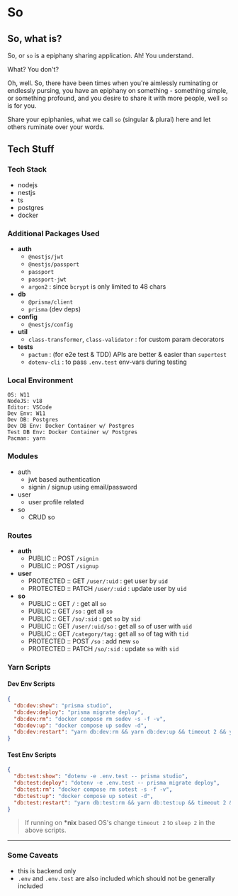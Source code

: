 # So

## So, what is?

So, or `so` is a epiphany sharing application. Ah! You understand.

What? You don't?

Oh, well. So, there have been times when you're aimlessly ruminating or endlessly pursing, you have an epiphany on something - something simple, or something profound, and you desire to share it with more people, well `so` is for you.

Share your epiphanies, what we call `so` (singular & plural) here and let others ruminate over your words.

## Tech Stuff

### Tech Stack

- nodejs
- nestjs
- ts
- postgres
- docker

### Additional Packages Used

- **auth**
  - `@nestjs/jwt`
  - `@nestjs/passport`
  - `passport`
  - `passport-jwt`
  - `argon2` : since `bcrypt` is only limited to 48 chars
- **db**
  - `@prisma/client`
  - `prisma` (dev deps)
- **config**
  - `@nestjs/config`
- **util**
  - `class-transformer`, `class-validator` : for custom param decorators
- **tests**
  - `pactum` : (for e2e test & TDD) APIs are better & easier than `supertest`
  - `dotenv-cli` : to pass `.env.test` env-vars during testing

### Local Environment

```text
OS: W11
NodeJS: v18
Editor: VSCode
Dev Env: W11
Dev DB: Postgres
Dev DB Env: Docker Container w/ Postgres
Test DB Env: Docker Container w/ Postgres
Pacman: yarn
```

### Modules

- auth
  - jwt based authentication
  - signin / signup using email/password
- user
  - user profile related
- so
  - CRUD so

### Routes

- **auth**
  - PUBLIC    :: POST `/signin`
  - PUBLIC    :: POST `/signup`
- **user**
  - PROTECTED :: GET `/user/:uid` : get user by `uid`
  - PROTECTED :: PATCH `/user/:uid` : update user by `uid`
- **so**
  - PUBLIC    :: GET `/` : get all `so`
  - PUBLIC    :: GET `/so` : get all `so`
  - PUBLIC    :: GET `/so/:sid` : get `so` by `sid`
  - PUBLIC    :: GET `/user/:uid/so` : get all `so` of user with `uid`
  - PUBLIC    :: GET `/category/tag` :  get all `so` of tag with `tid`
  - PROTECTED :: POST `/so` : add new `so`
  - PROTECTED :: PATCH `/so/:sid` : update `so` with `sid`

### Yarn Scripts

#### Dev Env Scripts

```json
{
  "db:dev:show": "prisma studio",
  "db:dev:deploy": "prisma migrate deploy",
  "db:dev:rm": "docker compose rm sodev -s -f -v",
  "db:dev:up": "docker compose up sodev -d",
  "db:dev:restart": "yarn db:dev:rm && yarn db:dev:up && timeout 2 && yarn db:dev:deploy",
}
```

#### Test Env Scripts

```json
{
  "db:test:show": "dotenv -e .env.test -- prisma studio",
  "db:test:deploy": "dotenv -e .env.test -- prisma migrate deploy",
  "db:test:rm": "docker compose rm sotest -s -f -v",
  "db:test:up": "docker compose up sotest -d",
  "db:test:restart": "yarn db:test:rm && yarn db:test:up && timeout 2 && yarn db:test:deploy",
}
```

> If running on **\*nix** based OS's change `timeout 2` to `sleep 2` in the above scripts.

---

### Some Caveats

- this is backend only
- `.env` and `.env.test` are also included which should not be generally included
